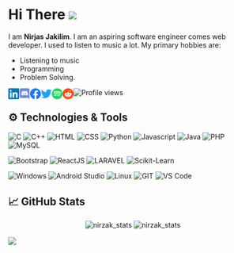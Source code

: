 # Hi There <img src="https://i.imgur.com/GNz3qCl.gif" width="30px">
I am **Nirjas Jakilim**. I am an aspiring software engineer comes web developer. I used to listen to music a lot.
My primary hobbies are:
- Listening to music
- Programming
- Problem Solving.

![Profile views](https://gpvc.arturio.dev/nirzak)
<a href="https://www.linkedin.com/in/nirzak/">
  <img align="left" alt="Nirzak's LinkedIN" width="22px" src="https://raw.githubusercontent.com/nirzak/nirzak/main/Assets/linkedin.svg" />
</a>
<a href="https://discordapp.com/users/387932013962854401">
  <img align="left" alt="Nirzak's Discord" width="22px" src="https://raw.githubusercontent.com/nirzak/nirzak/main/Assets/discord.svg" />
</a>
<a href="https://facebook.com/nirzash.zakilim">
  <img align="left" alt="Nirjas Jakilim | Facebook" width="22px" src="https://raw.githubusercontent.com/nirzak/nirzak/main/Assets/facebook.svg" />
</a>
<a href="https://twitter.com/nirzak07">
  <img align="left" alt="Nirjas Jakilim | Twitter" width="22px" src="https://raw.githubusercontent.com/nirzak/nirzak/main/Assets/twitter.svg" />
</a>
<a href="https://open.spotify.com/user/nirzak?si=NQ00pSnmRae3XuZ61ln8bA">
  <img align="left" alt="Nirzak's Spotify" width="22px" src="https://raw.githubusercontent.com/nirzak/nirzak/main/Assets/spotify.svg" />
</a>
<a href="https://www.reddit.com/user/Nirzak">
  <img align="left" alt="Nirzak's Reddit" width="22px" src="https://raw.githubusercontent.com/nirzak/nirzak/main/Assets/reddit.svg" />
</a>

## ⚙️ Technologies & Tools
![C](https://img.shields.io/badge/c-%3776AB.svg?style=for-the-badge&logo=c&logoColor=white&color=A8B9CC)
![C++](https://img.shields.io/badge/c++-00599C.svg?style=for-the-badge&logo=c%2B%2B&logoColor=white&color=00599C)
![HTML](https://img.shields.io/badge/html5-%3776AB.svg?style=for-the-badge&logo=html5&logoColor=white&color=E34F26)
![CSS](https://img.shields.io/badge/css3-%1572B6.svg?style=for-the-badge&logo=css3&logoColor=white&color=1572B6)
![Python](https://img.shields.io/badge/python-%3776AB.svg?style=for-the-badge&logo=python&logoColor=white&color=3776AB)
![Javascript](https://img.shields.io/badge/javscript-%F7DF1E.svg?style=for-the-badge&logo=javascript&logoColor=black&color=F7DF1E)
![Java](https://img.shields.io/badge/java-%7396.svg?style=for-the-badge&logo=java&logoColor=white&color=007396)
![PHP](https://img.shields.io/badge/php-%777BB4.svg?style=for-the-badge&logo=php&logoColor=white&color=777BB4)
![MySQL](https://img.shields.io/badge/mysql-%4479A1.svg?style=for-the-badge&logo=mysql&logoColor=white&color=4479A1)

![Bootstrap](https://img.shields.io/badge/bootstrap-%3776AB.svg?style=for-the-badge&logo=bootstrap&logoColor=white&color=563D7C)
![ReactJS](https://img.shields.io/badge/ReactJS-61DAFB.svg?style=for-the-badge&logo=react&logoColor=white&color=61DAFB)
![LARAVEL](https://img.shields.io/badge/laravel-%FF2D20.svg?style=for-the-badge&logo=laravel&logoColor=white&color=FF2D20)
![Scikit-Learn](https://img.shields.io/badge/Scikit-Learn-F7931E.svg?style=for-the-badge&logo=scikit-learn&logoColor=white&color=F7931E)


![Windows](https://img.shields.io/badge/Windows-0078D6.svg?style=for-the-badge&logo=windows&logoColor=black&color=0078D6)
![Android Studio](https://img.shields.io/badge/Android%20Studio-3DDC84.svg?style=for-the-badge&logo=android%20studio&logoColor=white&color=3DDC84)
![Linux](https://img.shields.io/badge/linux-%FCC624.svg?style=for-the-badge&logo=linux&logoColor=black&color=FCC624)
![GIT](https://img.shields.io/badge/git-%3776AB.svg?style=for-the-badge&logo=git&logoColor=white&color=F05032)
![VS Code](https://img.shields.io/badge/VS%20Code-007ACC.svg?style=for-the-badge&logo=visual%20studio%20code&logoColor=white&color=007ACC)

## &#x1f4c8; GitHub Stats
<p align="center">
<img height="200px" width="460px" src="https://github-readme-stats.vercel.app/api?username=nirzak&theme=tokyonight&show_icons=true&include_all_commits=true&count_private=true" alt="nirzak_stats" />
<img height="200x" src="https://github-readme-stats.vercel.app/api/top-langs/?username=nirzak&theme=tokyonight&layout=compact&langs_count=8&hide=tex&count_private=true" alt="nirzak_stats" />
</p>

<img align="center" height="200" src="https://github-profile-trophy.vercel.app/?username=nirzak&theme=gruvbox&row=2&margin-w=5&margin-h=5&count_private=true"/>
